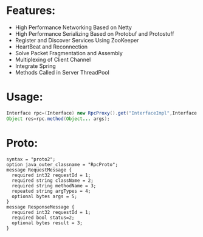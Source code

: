 # Features:  
* High Performance Networking Based on Netty  
* High Performance Serializing Based on Protobuf and Protostuff  
* Register and Discover Services Using ZooKeeper
* HeartBeat and Reconnection 
* Solve Packet Fragmentation and Assembly  
* Multiplexing of Client Channel   
* Integrate Spring  
* Methods Called in Server ThreadPool  

# Usage:
```JAVA
Interface rpc=(Interface) new RpcProxy().get("InterfaceImpl",Interface.class);  
Object res=rpc.method(Object... args);
```
# Proto:
```
syntax = "proto2";
option java_outer_classname = "RpcProto";
message RequestMessage {
  required int32 requestId = 1;
  required string className = 2;
  required string methodName = 3;
  repeated string argTypes = 4;
  optional bytes args = 5;
}
message ResponseMessage {
  required int32 requestId = 1;
  required bool status=2;
  optional bytes result = 3;
}
```
